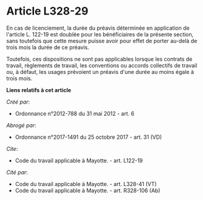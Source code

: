 # Article L328-29

En cas de licenciement, la durée du préavis déterminée en application de l'article L. 122-19 est doublée pour les
bénéficiaires de la présente section, sans toutefois que cette mesure puisse avoir pour effet de porter au-delà de trois mois
la durée de ce préavis. 

Toutefois, ces dispositions ne sont pas applicables lorsque les contrats de travail, règlements de travail, les conventions
ou accords collectifs de travail ou, à défaut, les usages prévoient un préavis d'une durée au moins égale à trois mois.

**Liens relatifs à cet article**

_Créé par_:

  - Ordonnance n°2012-788 du 31 mai 2012 - art. 6

_Abrogé par_:

  - Ordonnance n°2017-1491 du 25 octobre 2017 - art. 31 (VD)

_Cite_:

  - Code du travail applicable à Mayotte. - art. L122-19

_Cité par_:

  - Code du travail applicable à Mayotte. - art. L328-41 (VT)
  - Code du travail applicable à Mayotte. - art. R328-106 (Ab)

